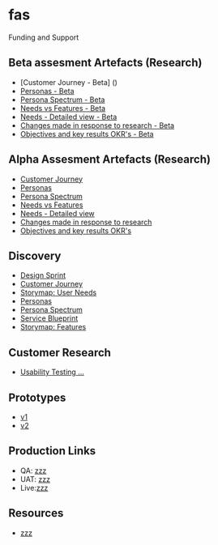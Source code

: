 # fas
Funding and Support



## Beta assesment Artefacts (Research)
- [Customer Journey - Beta] ()
- [Personas - Beta]()
- [Persona Spectrum - Beta]()
- [Needs vs Features - Beta]()
- [Needs - Detailed view - Beta]()
- [Changes made in response to research - Beta]()
- [Objectives and key results OKR's - Beta]()

## Alpha Assesment Artefacts (Research)
- [Customer Journey]()
- [Personas]()
- [Persona Spectrum]()
- [Needs vs Features]()
- [Needs - Detailed view]()
- [Changes made in response to research]()
- [Objectives and key results OKR's]()

## Discovery 
- [Design Sprint]()
- [Customer Journey]()
- [Storymap: User Needs]()
- [Personas]()
- [Persona Spectrum]()
- [Service Blueprint]()
- [Storymap: Features ]()

## Customer Research
- [Usability Testing ...]()


## Prototypes
- [v1]()
- [v2]()

## Production Links
- QA:  [zzz]()
- UAT: [zzz]()
- Live:[zzz]()


## Resources
- [zzz]()